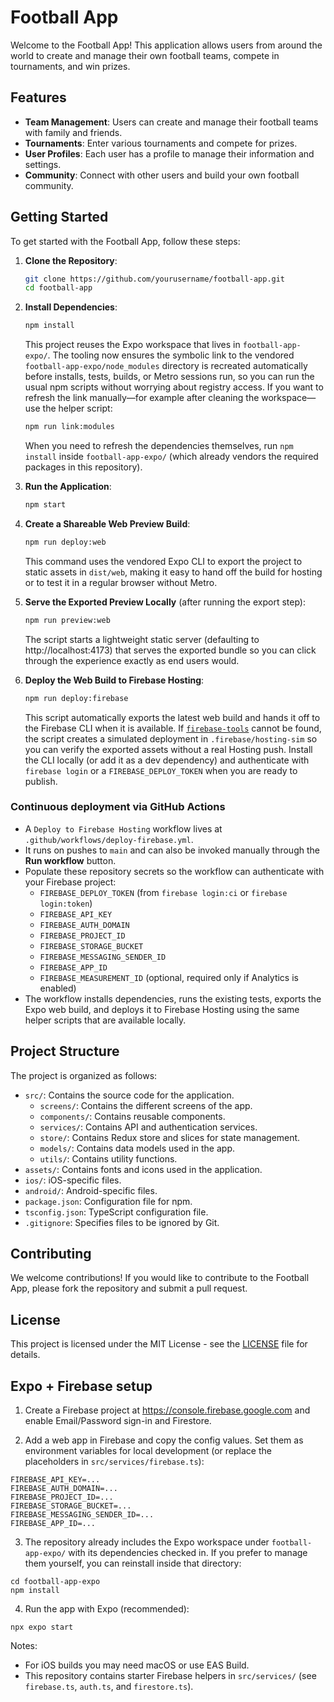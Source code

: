 # Football App

Welcome to the Football App! This application allows users from around the world to create and manage their own football teams,
compete in tournaments, and win prizes.

## Features

- **Team Management**: Users can create and manage their football teams with family and friends.
- **Tournaments**: Enter various tournaments and compete for prizes.
- **User Profiles**: Each user has a profile to manage their information and settings.
- **Community**: Connect with other users and build your own football community.

## Getting Started

To get started with the Football App, follow these steps:

1. **Clone the Repository**:
   ```bash
   git clone https://github.com/yourusername/football-app.git
   cd football-app
   ```

2. **Install Dependencies**:
   ```bash
   npm install
   ```
   This project reuses the Expo workspace that lives in `football-app-expo/`. The tooling now ensures the symbolic link to the
   vendored `football-app-expo/node_modules` directory is recreated automatically before installs, tests, builds, or Metro
   sessions run, so you can run the usual npm scripts without worrying about registry access. If you want to refresh the link
   manually—for example after cleaning the workspace—use the helper script:
   ```bash
   npm run link:modules
   ```
   When you need to refresh the dependencies themselves, run `npm install` inside `football-app-expo/` (which already vendors the
   required packages in this repository).

3. **Run the Application**:
   ```bash
   npm start
   ```

4. **Create a Shareable Web Preview Build**:
   ```bash
   npm run deploy:web
   ```
   This command uses the vendored Expo CLI to export the project to static assets in `dist/web`, making it easy to hand off the
   build for hosting or to test it in a regular browser without Metro.

5. **Serve the Exported Preview Locally** (after running the export step):
   ```bash
   npm run preview:web
   ```
   The script starts a lightweight static server (defaulting to http://localhost:4173) that serves the exported bundle so you can
   click through the experience exactly as end users would.

6. **Deploy the Web Build to Firebase Hosting**:
   ```bash
   npm run deploy:firebase
   ```
   This script automatically exports the latest web build and hands it off to the Firebase CLI when it is available. If
   [`firebase-tools`](https://firebase.google.com/docs/cli) cannot be found, the script creates a simulated deployment in
   `.firebase/hosting-sim` so you can verify the exported assets without a real Hosting push. Install the CLI locally (or add
   it as a dev dependency) and authenticate with `firebase login` or a `FIREBASE_DEPLOY_TOKEN` when you are ready to publish.

### Continuous deployment via GitHub Actions

- A `Deploy to Firebase Hosting` workflow lives at `.github/workflows/deploy-firebase.yml`.
- It runs on pushes to `main` and can also be invoked manually through the **Run workflow** button.
- Populate these repository secrets so the workflow can authenticate with your Firebase project:
  - `FIREBASE_DEPLOY_TOKEN` (from `firebase login:ci` or `firebase login:token`)
  - `FIREBASE_API_KEY`
  - `FIREBASE_AUTH_DOMAIN`
  - `FIREBASE_PROJECT_ID`
  - `FIREBASE_STORAGE_BUCKET`
  - `FIREBASE_MESSAGING_SENDER_ID`
  - `FIREBASE_APP_ID`
  - `FIREBASE_MEASUREMENT_ID` (optional, required only if Analytics is enabled)
- The workflow installs dependencies, runs the existing tests, exports the Expo web build, and deploys it to Firebase Hosting using the same helper scripts that are available locally.

## Project Structure

The project is organized as follows:

- `src/`: Contains the source code for the application.
  - `screens/`: Contains the different screens of the app.
  - `components/`: Contains reusable components.
  - `services/`: Contains API and authentication services.
  - `store/`: Contains Redux store and slices for state management.
  - `models/`: Contains data models used in the app.
  - `utils/`: Contains utility functions.
- `assets/`: Contains fonts and icons used in the application.
- `ios/`: iOS-specific files.
- `android/`: Android-specific files.
- `package.json`: Configuration file for npm.
- `tsconfig.json`: TypeScript configuration file.
- `.gitignore`: Specifies files to be ignored by Git.

## Contributing

We welcome contributions! If you would like to contribute to the Football App, please fork the repository and submit a pull request.

## License

This project is licensed under the MIT License - see the [LICENSE](LICENSE) file for details.

## Expo + Firebase setup

1. Create a Firebase project at https://console.firebase.google.com and enable Email/Password sign-in and Firestore.

2. Add a web app in Firebase and copy the config values. Set them as environment variables for local development (or replace the
 placeholders in `src/services/firebase.ts`):

```
FIREBASE_API_KEY=...
FIREBASE_AUTH_DOMAIN=...
FIREBASE_PROJECT_ID=...
FIREBASE_STORAGE_BUCKET=...
FIREBASE_MESSAGING_SENDER_ID=...
FIREBASE_APP_ID=...
```

3. The repository already includes the Expo workspace under `football-app-expo/` with its dependencies checked in. If you prefer to
   manage them yourself, you can reinstall inside that directory:

```
cd football-app-expo
npm install
```

4. Run the app with Expo (recommended):

```
npx expo start
```

Notes:
- For iOS builds you may need macOS or use EAS Build.
- This repository contains starter Firebase helpers in `src/services/` (see `firebase.ts`, `auth.ts`, and `firestore.ts`).
